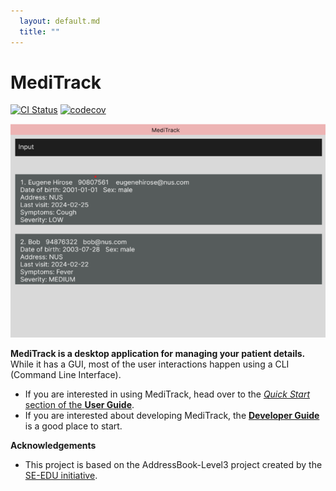 ```yaml
---
  layout: default.md
  title: ""
---
```


# MediTrack

[![CI Status](https://github.com/AY2324S2-CS2103T-T14-2/tp/workflows/Java%20CI/badge.svg)](https://github.com/AY2324S2-CS2103T-T14-2/tp/actions)
[![codecov](https://codecov.io/gh/AY2324S2-CS2103T-T14-2/tp/graph/badge.svg?token=yYHlxxXkJQ)](https://codecov.io/gh/AY2324S2-CS2103T-T14-2/tp)

![Ui](images/Ui.png)

**MediTrack is a desktop application for managing your patient details.** While it has a GUI, most of the user interactions happen using a CLI (Command Line Interface).

* If you are interested in using MediTrack, head over to the [_Quick Start_ section of the **User Guide**](UserGuide.html#quick-start).
* If you are interested about developing MediTrack, the [**Developer Guide**](DeveloperGuide.html) is a good place to start.


**Acknowledgements**

* This project is based on the AddressBook-Level3 project created by the [SE-EDU initiative](https://se-education.org).
